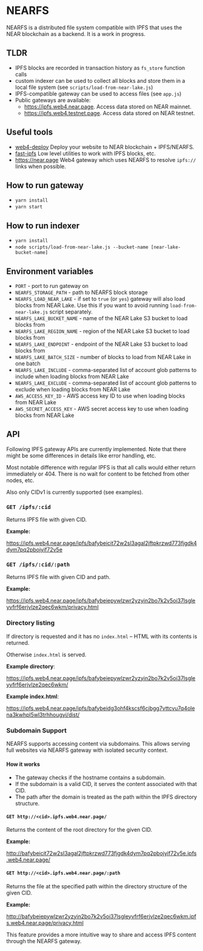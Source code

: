 # NEARFS

NEARFS is a distributed file system compatible with IPFS that uses the NEAR blockchain as a backend. It is a work in progress.

## TLDR

- IPFS blocks are recorded in transaction history as `fs_store` function calls
- custom indexer can be used to collect all blocks and store them in a local file system (see `scripts/load-from-near-lake.js`)
- IPFS-compatible gateway can be used to access files (see `app.js`)
- Public gateways are available:
  - https://ipfs.web4.near.page. Access data stored on NEAR mainnet.
  - https://ipfs.web4.testnet.page. Access data stored on NEAR testnet.

## Useful tools

- [web4-deploy](https://github.com/vgrichina/web4-deploy) Deploy your website to NEAR blockchain + IPFS/NEARFS.
- [fast-ipfs](https://github.com/vgrichina/fast-ipfs) Low level utilities to work with IPFS blocks, etc.
- https://near.page Web4 gateway which uses NEARFS to resolve `ipfs://` links when possible.

## How to run gateway

- `yarn install`
- `yarn start`

## How to run indexer

- `yarn install`
- `node scripts/load-from-near-lake.js --bucket-name [near-lake-bucket-name]`

## Environment variables

- `PORT` - port to run gateway on
- `NEARFS_STORAGE_PATH` - path to NEARFS block storage
- `NEARFS_LOAD_NEAR_LAKE` - if set to `true` (or `yes`) gateway will also load blocks from NEAR Lake. Use this if you want to avoid running `load-from-near-lake.js` script separately.
- `NEARFS_LAKE_BUCKET_NAME` - name of the NEAR Lake S3 bucket to load blocks from
- `NEARFS_LAKE_REGION_NAME` - region of the NEAR Lake S3 bucket to load blocks from
- `NEARFS_LAKE_ENDPOINT` - endpoint of the NEAR Lake S3 bucket to load blocks from
- `NEARFS_LAKE_BATCH_SIZE` - number of blocks to load from NEAR Lake in one batch
- `NEARFS_LAKE_INCLUDE` - comma-separated list of account glob patterns to include when loading blocks from NEAR Lake
- `NEARFS_LAKE_EXCLUDE` - comma-separated list of account glob patterns to exclude when loading blocks from NEAR Lake
- `AWS_ACCESS_KEY_ID` - AWS access key ID to use when loading blocks from NEAR Lake
- `AWS_SECRET_ACCESS_KEY` - AWS secret access key to use when loading blocks from NEAR Lake

## API

Following IPFS gateway APIs are currently implemented.
Note that there might be some differences in details like error handling, etc.

Most notable difference with regular IPFS is that all calls would either return immediately or 404. There is no wait for content to be fetched from other nodes, etc.

Also only CIDv1 is currently supported (see examples).


### `GET /ipfs/:cid`

Returns IPFS file with given CID.

**Example:**

https://ipfs.web4.near.page/ipfs/bafybeicit72w2sl3agal2jftpkrzwd773fjgdk4dym7pq2pbojyif72v5e

### `GET /ipfs/:cid/:path`

Returns IPFS file with given CID and path.

**Example:**

https://ipfs.web4.near.page/ipfs/bafybeiepywlzwr2yzyin2bo7k2v5oi37lsgleyvfrf6erjvlze2qec6wkm/privacy.html

### Directory listing

If directory is requested and it has no `index.html` – HTML with its contents is returned.

Otherwise `index.html` is served.

**Example directory**:

https://ipfs.web4.near.page/ipfs/bafybeiepywlzwr2yzyin2bo7k2v5oi37lsgleyvfrf6erjvlze2qec6wkm/

**Example index.html**:

https://ipfs.web4.near.page/ipfs/bafybeidg3ohf4kscsf6cjbgg7vttcvu7q4olena3kwhpl5wl3trhhougyi/dist/

### Subdomain Support

NEARFS supports accessing content via subdomains. This allows serving full websites via NEARFS gateway with isolated security context.

#### How it works

- The gateway checks if the hostname contains a subdomain.
- If the subdomain is a valid CID, it serves the content associated with that CID.
- The path after the domain is treated as the path within the IPFS directory structure.

#### `GET http://<cid>.ipfs.web4.near.page/`

Returns the content of the root directory for the given CID.

**Example:**

http://bafybeicit72w2sl3agal2jftpkrzwd773fjgdk4dym7pq2pbojyif72v5e.ipfs.web4.near.page/

#### `GET http://<cid>.ipfs.web4.near.page/:path`

Returns the file at the specified path within the directory structure of the given CID.

**Example:**

http://bafybeiepywlzwr2yzyin2bo7k2v5oi37lsgleyvfrf6erjvlze2qec6wkm.ipfs.web4.near.page/privacy.html

This feature provides a more intuitive way to share and access IPFS content through the NEARFS gateway.
